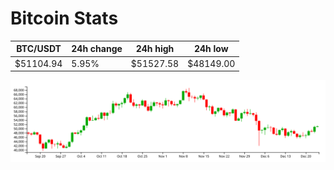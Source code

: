 # Bitcoin Stats

BTC/USDT|24h change|24h high|24h low|
|---|---|---|---|
|$51104.94|5.95%|$51527.58|$48149.00|

<img src="./chart.svg">
